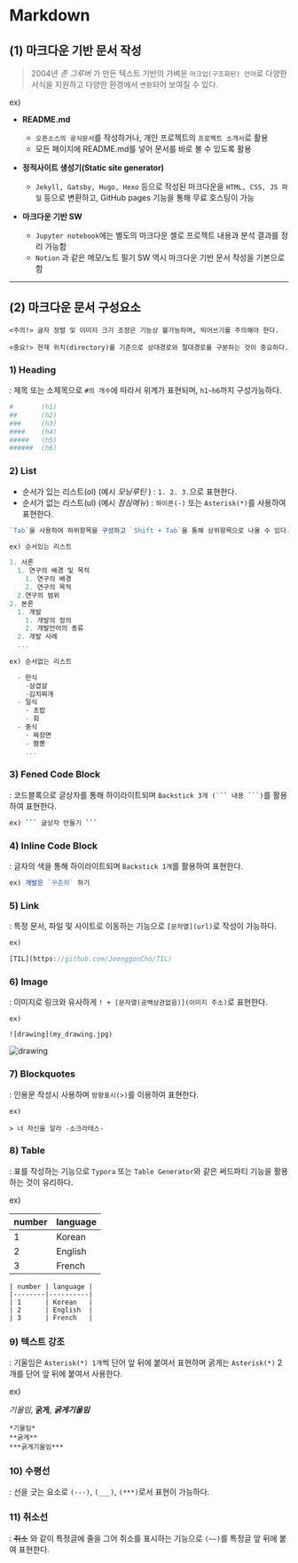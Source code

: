 # Markdown

## (1) 마크다운 기반 문서 작성

> 2004년 *존 그루버* 가 만든 텍스트 기반의 가벼운 `마크업(구조화된) 언어`로 다양한 서식을 지원하고 다양한 환경에서 `변환`되어 보여질 수 있다.

ex)
- **README.md**
  - `오픈소스의 공식문서`를 작성하거나, 개인 프로젝트의 `프로젝트 소개서`로 활용
  - 모든 페이지에 README.md를 넣어 문서를 바로 볼 수 있도록 활용

- **정적사이트 생성기(Static site generator)**
  - `Jekyll, Gatsby, Hugo, Hexo` 등으로 작성된  마크다운을 `HTML, CSS, JS 파일` 등으로 변환하고,  GitHub pages 기능을 통해 무료 호스팅이 가능

- **마크다운 기반 SW**
  - `Jupyter notebook`에는 별도의 마크다운 셸로 프로젝트 내용과 분석 결과를 정리 가능함
  - `Notion` 과 같은 메모/노트 필기 SW 역시 마크다운 기반 문서 작성을 기본으로 함

---

## (2) 마크다운 문서 구성요소

```
<주의!> 글자 정렬 및 이미지 크기 조정은 기능상 불가능하며, 띄어쓰기를 주의해야 한다.

<중요!> 현재 위치(directory)를 기준으로 상대경로와 절대경로를 구분하는 것이 중요하다.
```

### **1) Heading**
: 제목 또는 소제목으로 `#의 개수`에 따라서 위계가 표현되며, `h1~h6`까지 구성가능하다.

  ```bash
  #       (h1) 
  ##      (h2)
  ###     (h3)
  ####    (h4)
  #####   (h5)
  ######  (h6)
  ```

### **2) List**
  - 순서가 있는 리스트(ol) (예시 *모닝루틴* ) : `1. 2. 3.`으로 표현한다.
  - 순서가 없는 리스트(ul) (예시 *점심메뉴*) : `하이픈(-)` 또는 `Asterisk(*)`를 사용하여 표현한다.

  ```js
  `Tab`을 사용하여 하위항목을 구성하고 `Shift + Tab`을 통해 상위항목으로 나올 수 있다.
  ```

  ```js
ex) 순서있는 리스트 

  1. 서론
    1. 연구의 배경 및 목적
      1. 연구의 배경
      2. 연구의 목적
    2.연구의 범위
  2. 본론
    1. 개발
      1. 개발의 정의
      2. 개발언어의 종류
    2. 개발 사례
    ...
    
ex) 순서없는 리스트

    - 한식
      -삼겹살
      -김치찌개
    - 일식
      - 초밥
      - 회
    - 중식
      - 짜장면
      - 짬뽕
      ...
  ```

### **3) Fened Code Block**
: 코드블록으로 글상자를 통해 하이라이트되며 `Backstick 3개 (``` 내용 ```)`를 활용하여 표현한다.

```bash
ex) ``` 글상자 만들기 ```
```

### **4) Inline Code Block**
: 글자의 색을 통해 하이라이트되며 `Backstick 1개`를 활용하여 표현한다.

```js
ex) 개발은 `꾸준히` 하기
```

### **5) Link**
: 특정 문서, 파일 및 사이트로 이동하는 기능으로 `[문자열](url)`로 작성이 가능하다.

```js
ex)

[TIL](https://github.com/JeonggonCho/TIL)
```

### **6) Image**
: 이미지로 링크와 유사하게 `! + [문자열(공백상관없음)](이미지 주소)`로 표현한다.

```
ex)

![drawing](my_drawing.jpg)
```
![drawing](my_drawing.jpg)

### **7) Blockquotes**
: 인용문 작성시 사용하며 `방향표시(>)`를 이용하여 표현한다.

```
ex)

> 너 자신을 알라 -소크라테스-
```

### **8) Table**
: 표를 작성하는 기능으로 `Typora` 또는 `Table Generator`와 같은 써드파티 기능을 활용하는 것이 유리하다.

ex)

| number | language |
|--------|----------|
| 1      | Korean   |
| 2      | English  |
| 3      | French   |

```
| number | language |
|--------|----------|
| 1      | Korean   |
| 2      | English  |
| 3      | French   |
```

### **9) 텍스트 강조**
: 기울임은 `Asterisk(*) 1개`씩 단어 앞 뒤에 붙여서 표현하며 굵게는 `Asterisk(*)` 2개를 단어 앞 뒤에 붙여서 사용한다.

ex)

*기울임*,
**굵게**,
***굵게기울임***

```
*기울임*
**굵게**
***굵게기울임***
```

### **10) 수평선**
: 선을 긋는 요소로 `(---)`, `(___)`, `(***)`로서 표현이 가능하다.

### **11) 취소선**
: ~~취소~~ 와 같이 특정글에 줄을 그어 취소를 표시하는 기능으로 `(~~)`를 특정글 앞 뒤에 붙여 표현한다.